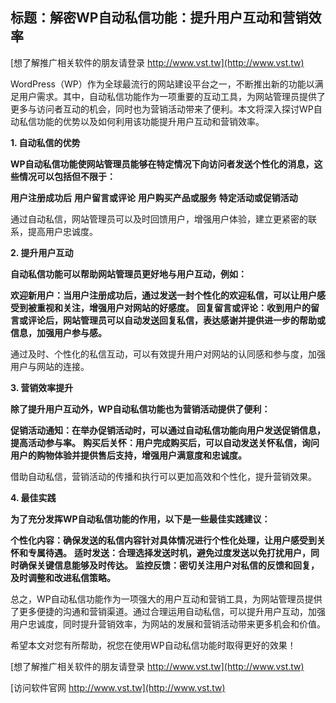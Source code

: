 ## **标题：解密WP自动私信功能：提升用户互动和营销效率**

[想了解推广相关软件的朋友请登录 http://www.vst.tw](http://www.vst.tw)

WordPress（WP）作为全球最流行的网站建设平台之一，不断推出新的功能以满足用户需求。其中，自动私信功能作为一项重要的互动工具，为网站管理员提供了更多与访问者互动的机会，同时也为营销活动带来了便利。本文将深入探讨WP自动私信功能的优势以及如何利用该功能提升用户互动和营销效率。

**1. 自动私信的优势**

**WP自动私信功能使网站管理员能够在特定情况下向访问者发送个性化的消息，这些情况可以包括但不限于：**

**用户注册成功后**
**用户留言或评论**
**用户购买产品或服务**
**特定活动或促销活动**

通过自动私信，网站管理员可以及时回馈用户，增强用户体验，建立更紧密的联系，提高用户忠诚度。

**2. 提升用户互动**

**自动私信功能可以帮助网站管理员更好地与用户互动，例如：**

**欢迎新用户：当用户注册成功后，通过发送一封个性化的欢迎私信，可以让用户感受到被重视和关注，增强用户对网站的好感度。**
**回复留言或评论：收到用户的留言或评论后，网站管理员可以自动发送回复私信，表达感谢并提供进一步的帮助或信息，加强用户参与感。**

通过及时、个性化的私信互动，可以有效提升用户对网站的认同感和参与度，加强用户与网站的连接。

**3. 营销效率提升**

**除了提升用户互动外，WP自动私信功能也为营销活动提供了便利：**

**促销活动通知：在举办促销活动时，可以通过自动私信功能向用户发送促销信息，提高活动参与率。**
**购买后关怀：用户完成购买后，可以自动发送关怀私信，询问用户的购物体验并提供售后支持，增强用户满意度和忠诚度。**

借助自动私信，营销活动的传播和执行可以更加高效和个性化，提升营销效果。

**4. 最佳实践**

**为了充分发挥WP自动私信功能的作用，以下是一些最佳实践建议：**

**个性化内容：确保发送的私信内容针对具体情况进行个性化处理，让用户感受到关怀和专属待遇。**
**适时发送：合理选择发送时机，避免过度发送以免打扰用户，同时确保关键信息能够及时传达。**
**监控反馈：密切关注用户对私信的反馈和回复，及时调整和改进私信策略。**

总之，WP自动私信功能作为一项强大的用户互动和营销工具，为网站管理员提供了更多便捷的沟通和营销渠道。通过合理运用自动私信，可以提升用户互动，加强用户忠诚度，同时提升营销效率，为网站的发展和营销活动带来更多机会和价值。

希望本文对您有所帮助，祝您在使用WP自动私信功能时取得更好的效果！

[想了解推广相关软件的朋友请登录 http://www.vst.tw](http://www.vst.tw)


[访问软件官网 http://www.vst.tw](http://www.vst.tw)
